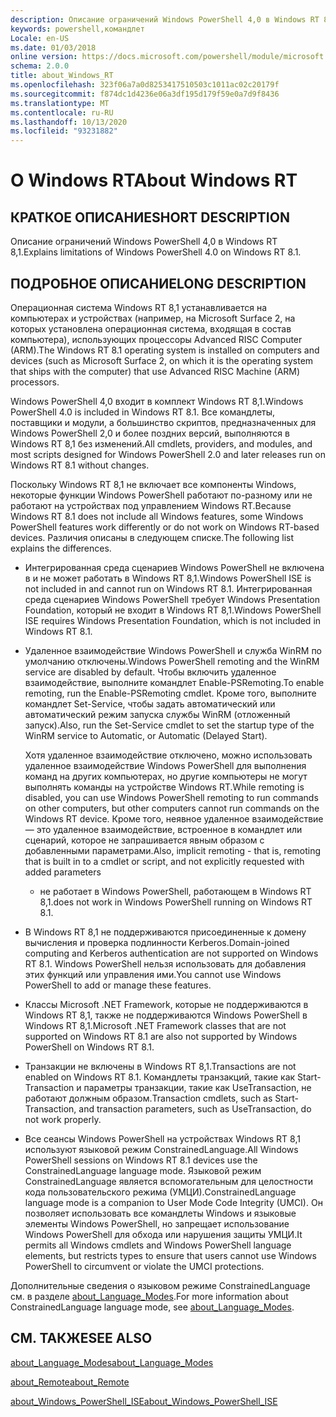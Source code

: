 ```yaml
---
description: Описание ограничений Windows PowerShell 4,0 в Windows RT 8,1.
keywords: powershell,командлет
Locale: en-US
ms.date: 01/03/2018
online version: https://docs.microsoft.com/powershell/module/microsoft.powershell.core/about/about_windows_rt?view=powershell-5.1&WT.mc_id=ps-gethelp
schema: 2.0.0
title: about_Windows_RT
ms.openlocfilehash: 323f06a7a0d8253417510503c1011ac02c20179f
ms.sourcegitcommit: f874dc1d4236e06a3df195d179f59e0a7d9f8436
ms.translationtype: MT
ms.contentlocale: ru-RU
ms.lasthandoff: 10/13/2020
ms.locfileid: "93231882"
---
```

# <a name="about-windows-rt"></a><span data-ttu-id="f8e46-104">О Windows RT</span><span class="sxs-lookup"><span data-stu-id="f8e46-104">About Windows RT</span></span>

## <a name="short-description"></a><span data-ttu-id="f8e46-105">КРАТКОЕ ОПИСАНИЕ</span><span class="sxs-lookup"><span data-stu-id="f8e46-105">SHORT DESCRIPTION</span></span>

<span data-ttu-id="f8e46-106">Описание ограничений Windows PowerShell 4,0 в Windows RT 8,1.</span><span class="sxs-lookup"><span data-stu-id="f8e46-106">Explains limitations of  Windows PowerShell 4.0 on Windows RT 8.1.</span></span>

## <a name="long-description"></a><span data-ttu-id="f8e46-107">ПОДРОБНОЕ ОПИСАНИЕ</span><span class="sxs-lookup"><span data-stu-id="f8e46-107">LONG DESCRIPTION</span></span>

<span data-ttu-id="f8e46-108">Операционная система Windows RT 8,1 устанавливается на компьютерах и устройствах (например, на Microsoft Surface 2, на которых установлена операционная система, входящая в состав компьютера), использующих процессоры Advanced RISC Computer (ARM).</span><span class="sxs-lookup"><span data-stu-id="f8e46-108">The Windows RT 8.1 operating system is installed on computers and devices (such as Microsoft Surface 2, on which it is the operating system that ships with the computer) that use Advanced RISC Machine (ARM) processors.</span></span>

<span data-ttu-id="f8e46-109">Windows PowerShell 4,0 входит в комплект Windows RT 8,1.</span><span class="sxs-lookup"><span data-stu-id="f8e46-109">Windows PowerShell 4.0 is included in Windows RT 8.1.</span></span> <span data-ttu-id="f8e46-110">Все командлеты, поставщики и модули, а большинство скриптов, предназначенных для Windows PowerShell 2,0 и более поздних версий, выполняются в Windows RT 8,1 без изменений.</span><span class="sxs-lookup"><span data-stu-id="f8e46-110">All cmdlets, providers, and modules, and most scripts designed for Windows PowerShell 2.0 and later releases run on Windows RT 8.1 without changes.</span></span>

<span data-ttu-id="f8e46-111">Поскольку Windows RT 8,1 не включает все компоненты Windows, некоторые функции Windows PowerShell работают по-разному или не работают на устройствах под управлением Windows RT.</span><span class="sxs-lookup"><span data-stu-id="f8e46-111">Because Windows RT 8.1 does not include all Windows features, some Windows PowerShell features work differently or do not work on Windows RT-based devices.</span></span> <span data-ttu-id="f8e46-112">Различия описаны в следующем списке.</span><span class="sxs-lookup"><span data-stu-id="f8e46-112">The following list explains the differences.</span></span>

- <span data-ttu-id="f8e46-113">Интегрированная среда сценариев Windows PowerShell не включена в и не может работать в Windows RT 8,1.</span><span class="sxs-lookup"><span data-stu-id="f8e46-113">Windows PowerShell ISE is not included in and cannot run on Windows RT 8.1.</span></span>
  <span data-ttu-id="f8e46-114">Интегрированная среда сценариев Windows PowerShell требует Windows Presentation Foundation, который не входит в Windows RT 8,1.</span><span class="sxs-lookup"><span data-stu-id="f8e46-114">Windows PowerShell ISE requires Windows Presentation Foundation, which is not included in Windows RT 8.1.</span></span>

- <span data-ttu-id="f8e46-115">Удаленное взаимодействие Windows PowerShell и служба WinRM по умолчанию отключены.</span><span class="sxs-lookup"><span data-stu-id="f8e46-115">Windows PowerShell remoting and the WinRM service are disabled by default.</span></span>
  <span data-ttu-id="f8e46-116">Чтобы включить удаленное взаимодействие, выполните командлет Enable-PSRemoting.</span><span class="sxs-lookup"><span data-stu-id="f8e46-116">To enable remoting, run the Enable-PSRemoting cmdlet.</span></span> <span data-ttu-id="f8e46-117">Кроме того, выполните командлет Set-Service, чтобы задать автоматический или автоматический режим запуска службы WinRM (отложенный запуск).</span><span class="sxs-lookup"><span data-stu-id="f8e46-117">Also, run the Set-Service cmdlet to set the startup type of the WinRM service to Automatic, or Automatic (Delayed Start).</span></span>

  <span data-ttu-id="f8e46-118">Хотя удаленное взаимодействие отключено, можно использовать удаленное взаимодействие Windows PowerShell для выполнения команд на других компьютерах, но другие компьютеры не могут выполнять команды на устройстве Windows RT.</span><span class="sxs-lookup"><span data-stu-id="f8e46-118">While remoting is disabled, you can use Windows PowerShell remoting to run commands on other computers, but other computers cannot run commands on the Windows RT device.</span></span> <span data-ttu-id="f8e46-119">Кроме того, неявное удаленное взаимодействие — это удаленное взаимодействие, встроенное в командлет или сценарий, которое не запрашивается явным образом с добавленными параметрами.</span><span class="sxs-lookup"><span data-stu-id="f8e46-119">Also, implicit remoting - that is, remoting that is built in to a cmdlet or script, and not explicitly requested with added parameters</span></span>
  - <span data-ttu-id="f8e46-120">не работает в Windows PowerShell, работающем в Windows RT 8,1.</span><span class="sxs-lookup"><span data-stu-id="f8e46-120">does not work in Windows PowerShell running on Windows RT 8.1.</span></span>

- <span data-ttu-id="f8e46-121">В Windows RT 8,1 не поддерживаются присоединенные к домену вычисления и проверка подлинности Kerberos.</span><span class="sxs-lookup"><span data-stu-id="f8e46-121">Domain-joined computing and Kerberos authentication are not supported on Windows RT 8.1.</span></span> <span data-ttu-id="f8e46-122">Windows PowerShell нельзя использовать для добавления этих функций или управления ими.</span><span class="sxs-lookup"><span data-stu-id="f8e46-122">You cannot use Windows PowerShell to add or manage these features.</span></span>

- <span data-ttu-id="f8e46-123">Классы Microsoft .NET Framework, которые не поддерживаются в Windows RT 8,1, также не поддерживаются Windows PowerShell в Windows RT 8,1.</span><span class="sxs-lookup"><span data-stu-id="f8e46-123">Microsoft .NET Framework classes that are not supported on Windows RT 8.1 are also not supported by Windows PowerShell on Windows RT 8.1.</span></span>

- <span data-ttu-id="f8e46-124">Транзакции не включены в Windows RT 8,1.</span><span class="sxs-lookup"><span data-stu-id="f8e46-124">Transactions are not enabled on Windows RT 8.1.</span></span> <span data-ttu-id="f8e46-125">Командлеты транзакций, такие как Start-Transaction и параметры транзакции, такие как UseTransaction, не работают должным образом.</span><span class="sxs-lookup"><span data-stu-id="f8e46-125">Transaction cmdlets, such as Start-Transaction, and transaction parameters, such as UseTransaction, do not work properly.</span></span>

- <span data-ttu-id="f8e46-126">Все сеансы Windows PowerShell на устройствах Windows RT 8,1 используют языковой режим ConstrainedLanguage.</span><span class="sxs-lookup"><span data-stu-id="f8e46-126">All Windows PowerShell sessions on Windows RT 8.1 devices use the ConstrainedLanguage language mode.</span></span> <span data-ttu-id="f8e46-127">Языковой режим ConstrainedLanguage является вспомогательным для целостности кода пользовательского режима (УМЦИ).</span><span class="sxs-lookup"><span data-stu-id="f8e46-127">ConstrainedLanguage language mode is a companion to User Mode Code Integrity (UMCI).</span></span> <span data-ttu-id="f8e46-128">Он позволяет использовать все командлеты Windows и языковые элементы Windows PowerShell, но запрещает использование Windows PowerShell для обхода или нарушения защиты УМЦИ.</span><span class="sxs-lookup"><span data-stu-id="f8e46-128">It permits all Windows cmdlets and Windows PowerShell language elements, but restricts types to ensure that users cannot use Windows PowerShell to circumvent or violate the UMCI protections.</span></span>

<span data-ttu-id="f8e46-129">Дополнительные сведения о языковом режиме ConstrainedLanguage см. в разделе [about_Language_Modes](about_Language_Modes.md).</span><span class="sxs-lookup"><span data-stu-id="f8e46-129">For more information about ConstrainedLanguage language mode, see [about_Language_Modes](about_Language_Modes.md).</span></span>

## <a name="see-also"></a><span data-ttu-id="f8e46-130">СМ. ТАКЖЕ</span><span class="sxs-lookup"><span data-stu-id="f8e46-130">SEE ALSO</span></span>

[<span data-ttu-id="f8e46-131">about_Language_Modes</span><span class="sxs-lookup"><span data-stu-id="f8e46-131">about_Language_Modes</span></span>](about_Language_Modes.md)

[<span data-ttu-id="f8e46-132">about_Remote</span><span class="sxs-lookup"><span data-stu-id="f8e46-132">about_Remote</span></span>](about_Remote.md)

[<span data-ttu-id="f8e46-133">about_Windows_PowerShell_ISE</span><span class="sxs-lookup"><span data-stu-id="f8e46-133">about_Windows_PowerShell_ISE</span></span>](about_Windows_PowerShell_ISE.md)
